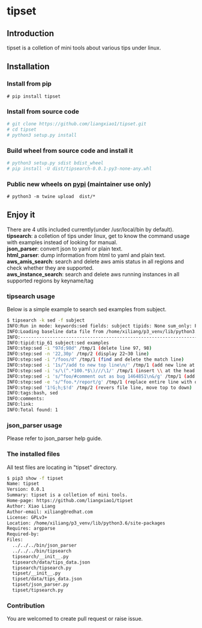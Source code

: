# tipset

## Introduction

tipset is a colletion of mini tools about various tips under linux.

## Installation

### Install from pip

`# pip install tipset`

### Install from source code

```bash
# git clone https://github.com/liangxiao1/tipset.git
# cd tipset
# python3 setup.py install
```

### Build wheel from source code and install it

```bash
# python3 setup.py sdist bdist_wheel
# pip install -U dist/tipsearch-0.0.1-py3-none-any.whl
```

### Public new wheels on [pypi](https://pypi.org/project/tipset/) (maintainer use only)

`# python3 -m twine upload  dist/*`

## Enjoy it

There are 4 utils included currently(under /usr/local/bin by default).  
**tipsearch**: a colletion of tips under linux, get to know the command usage with examples instead of looking for manual.  
**json_parser**: convert json to yaml or plain text.  
**html_parser**: dump information from html to yaml and plain text.  
**aws_amis_search**: search and delete aws amis status in all regions and check whether they are supported.  
**aws_instance_search**: search and delete aws running instances in all supported regions by keyname/tag

### **tipsearch** usage

Below is a simple example to search sed examples from subject.

```bash
$ tipsearch -k sed -f subject
INFO:Run in mode: keywords:sed fields: subject tipids: None sum_only: False
INFO:Loading baseline data file from /home/xiliang/p3_venv/lib/python3.6/site-packages/tipset/data/tips_data.json
INFO:---------------------------------------------------------------------------
INFO:tipid:tip_61 subject:sed examples
INFO:step:sed -i "97d;98d" /tmp/1 (delete line 97, 98)
INFO:step:sed -n '22,30p' /tmp/2 (display 22~30 line)
INFO:step:sed -i "/foos/d" /tmp/1 (find and delete the match line)
INFO:step:sed -i '1s/^/add to new top line\n/' /tmp/1 (add new line at top)
INFO:step:sed -i 's/\(^.*100.*$\)///\1/' /tmp/1 (insert \\ at the head of matched line)
INFO:step:sed -i 's/^foo/#comment out as bug 1464851\n&/g' /tmp/1 (add one line before matched)
INFO:step:sed -e 's/^foo.*/report/g' /tmp/1 (replace entire line with other)
INFO:step:sed '1!G;h;$!d' /tmp/2 (revers file line, move top to down)
INFO:tags:bash, sed
INFO:comments:
INFO:link:
INFO:Total found: 1

```

### **json_parser usage**

Please refer to json_parser help guide.

### The installed files

All test files are locating in "tipset" directory.

```bash
$ pip3 show -f tipset
Name: tipset
Version: 0.0.1
Summary: tipset is a colletion of mini tools.
Home-page: https://github.com/liangxiao1/tipset
Author: Xiao Liang
Author-email: xiliang@redhat.com
License: GPLv3+
Location: /home/xiliang/p3_venv/lib/python3.6/site-packages
Requires: argparse
Required-by: 
Files:
  ../../../bin/json_parser
  ../../../bin/tipsearch
  tipsearch/__init__.py
  tipsearch/data/tips_data.json
  tipsearch/tipsearch.py
  tipset/__init__.py
  tipset/data/tips_data.json
  tipset/json_parser.py
  tipset/tipsearch.py

```

### Contribution

You are welcomed to create pull request or raise issue.
